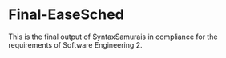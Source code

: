 # Final-EaseSched
This is the final output of SyntaxSamurais in compliance for the requirements of Software Engineering 2.

